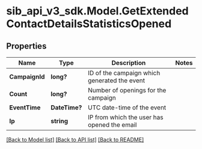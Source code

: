 # sib_api_v3_sdk.Model.GetExtendedContactDetailsStatisticsOpened
## Properties

Name | Type | Description | Notes
------------ | ------------- | ------------- | -------------
**CampaignId** | **long?** | ID of the campaign which generated the event | 
**Count** | **long?** | Number of openings for the campaign | 
**EventTime** | **DateTime?** | UTC date-time of the event | 
**Ip** | **string** | IP from which the user has opened the email | 

[[Back to Model list]](../README.md#documentation-for-models) [[Back to API list]](../README.md#documentation-for-api-endpoints) [[Back to README]](../README.md)

